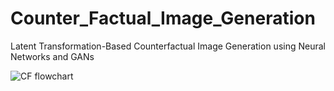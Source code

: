 # Counter_Factual_Image_Generation
Latent Transformation-Based Counterfactual Image Generation using Neural Networks and GANs

![CF flowchart](https://github.com/rohithreddy0087/Counter_Factual_Image_Generation/assets/51110057/23ad575f-7a88-4934-b8ed-b385cd703c42)

